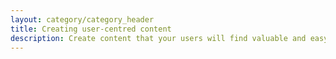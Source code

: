 ```yaml
---
layout: category/category_header
title: Creating user-centred content
description: Create content that your users will find valuable and easy to use.
---
```

